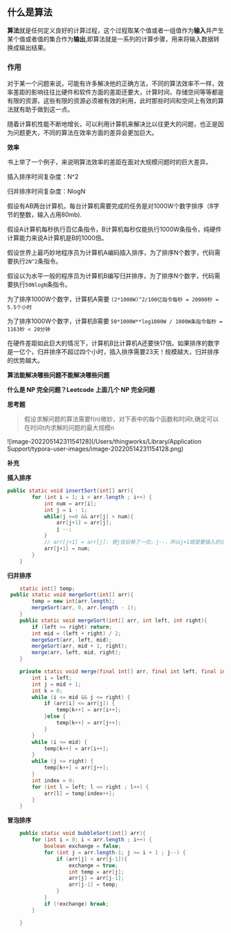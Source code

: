 ## 什么是算法

**算法**就是任何定义良好的计算过程，这个过程取某个值或者一组值作为**输入**并产生某个值或者值的集合作为**输出**,即算法就是一系列的计算步骤，用来将输入数据转换成输出结果。

### 作用

对于某一个问题来说，可能有许多解决他的正确方法，不同的算法效率不一样，效率差距的影响往往比硬件和软件方面的差距还要大，计算时间，存储空间等等都是有限的资源，这些有限的资源必须被有效的利用，此时那些时间和空间上有效的算法就有助于做到这一点。

随着计算机性能不断地增长，可以利用计算机来解决比以往更大的问题，也正是因为问题更大，不同的算法在效率方面的差异会更加巨大。

**效率**

书上举了一个例子，来说明算法效率的差距在面对大规模问题时的巨大差异。

插入排序时间复杂度：N^2

归并排序时间复杂度：NlogN

假设有AB两台计算机，每台计算机需要完成的任务是对1000W个数字排序（8字节的整数，输入占用80mb).

假设A计算机每秒执行百亿条指令，B计算机每秒仅能执行1000W条指令，纯硬件计算能力来说A计算机是B的1000倍。

假设世界上最巧妙地程序员为计算机A编码插入排序，为了排序N个数字，代码需要执行`2N^2`条指令。

假设以为水平一般的程序员为计算机B编写归并排序，为了排序N个数字，代码需要执行`50NlogN`条指令。

为了排序1000W个数字，计算机A需要 `(2*1000W)^2/100亿指令每秒 = 20000秒 = 5.5个小时`

为了排序1000W个数字，计算机B需要 `50*1000W**log1000W / 1000W条指令每秒 = 1163秒 < 20分钟`

在硬件差距如此巨大的情况下，计算机B比计算机A还要快17倍。如果排序的数字是一亿个，归并排序不超过四个小时，插入排序需要23天！规模越大，归并排序的优势越大。

**算法能解决哪些问题不能解决哪些问题**

**什么是 NP 完全问题？Leetcode 上面几个 NP 完全问题**

**思考题**

> 假设求解问题的算法需要f(n)微妙，对下表中的每个函数和时间t,确定可以在时间t内求解的问题的最大规模n

![image-20220514231154128](/Users/thingworks/Library/Application Support/typora-user-images/image-20220514231154128.png)

**补充**

**插入排序**

```java
public static void insertSort(int[] arr){
        for (int i = 1; i < arr.length ; i++) {
            int num = arr[i];
            int j = i - 1;
            while(j >=0 && arr[j] > num){
                arr[j+1] = arr[j];
                j --;
            }
            // arr[j+1] = arr[j]; 使j往后移了一位，j--，所以j+1就是要插入的位置
            arr[j+1] = num;
        }
    }
```

**归并排序**

```java
    static int[] temp;    
 public static void mergeSort(int[] arr){
        temp = new int[arr.length];
        mergeSort(arr, 0, arr.length - 1);
    }
    public static void mergeSort(int[] arr, int left, int right){
        if (left >= right) return;
        int mid = (left + right) / 2;
        mergeSort(arr, left, mid);
        mergeSort(arr, mid + 1, right);
        merge(arr, left, mid, right);
    }

    private static void merge(final int[] arr, final int left, final int mid, final int right) {
        int i = left;
        int j = mid + 1;
        int k = 0;
        while (i <= mid && j <= right) {
            if (arr[i] <= arr[j]) {
                temp[k++] = arr[i++];
            }else {
                temp[k++] = arr[j++];
            }
        }
        while (i <= mid) {
            temp[k++] = arr[i++];
        }
        while (j <= right) {
            temp[k++] = arr[j++];
        }
        int index = 0;
        for (int l = left; l <= right ; l++) {
            arr[l] = temp[index++];
        }
    }
```

**冒泡排序**

```java
    public static void bubbleSort(int[] arr){
        for (int i = 0; i < arr.length ; i++) {
            boolean exchange = false;
            for (int j = arr.length-1; j >= i + 1 ; j--) {
                if (arr[j] < arr[j-1]){
                    exchange = true;
                    int temp = arr[j];
                    arr[j] = arr[j-1];
                    arr[j-1] = temp;
                }
            }
            if (!exchange) break;
        }

    }
```

